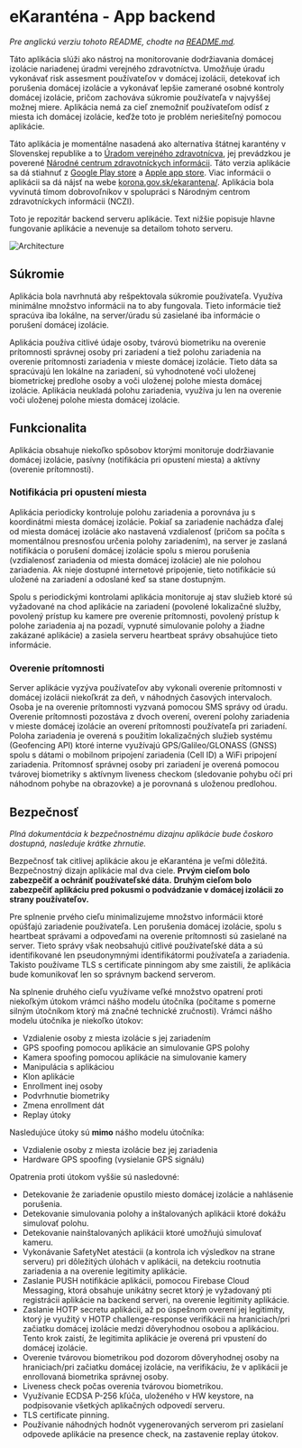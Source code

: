 # eKaranténa - App backend

*Pre anglickú verziu tohoto README, chodte na [README.md](README.md).*

Táto aplikácia slúži ako nástroj na monitorovanie dodržiavania domácej izolácie nariadenej úradmi verejného zdravotníctva.
Umožňuje úradu vykonávať risk assesment používateľov v domácej izolácii, detekovať ich porušenia
domácej izolácie a vykonávať lepšie zamerané osobné kontroly domácej izolácie, pričom zachováva
súkromie používateľa v najvyššej možnej miere. Aplikácia nemá za cieľ znemožniť používateľom
odísť z miesta ich domácej izolácie, keďže toto je problém neriešiteľný pomocou aplikácie.

Táto aplikácia je momentálne nasadená ako alternatíva štátnej karantény v Slovenskej republike a to
[Úradom verejného zdravotnícva](http://www.uvzsr.sk/), jej prevádzkou je poverené
[Národné centrum zdravotníckych informácii](http://www.nczisk.sk/Pages/default.aspx). Táto verzia aplikácie
sa dá stiahnuť z [Google Play store](https://play.google.com/store/apps/details?id=sk.nczi.ekarantena) a
[Apple app store](https://apps.apple.com/sk/app/ekarantena-slovensko/id1513127897). Viac informácii o aplikácii
sa dá nájsť na webe [korona.gov.sk/ekarantena/](https://korona.gov.sk/ekarantena). Aplikácia bola vyvinutá
tímom dobrovoľníkov v spolupráci s Národným centrom zdravotníckych informácii (NCZI).

Toto je repozitár backend serveru aplikácie. Text nižšie popisuje hlavne fungovanie aplikácie a nevenuje sa detailom tohoto serveru.

![](Images/Covid%2019%20server%20architecture.png "Architecture")

## Súkromie

Aplikácia bola navrhnutá aby rešpektovala súkromie používateľa. Využíva minimálne množstvo informácii na to
aby fungovala. Tieto informácie tiež spracúva iba lokálne, na server/úradu sú zasielané iba informácie o
porušení domácej izolácie.

Aplikácia používa citlivé údaje osoby, tvárovú biometriku na overenie prítomnosti správnej osoby pri zariadení
a tiež polohu zariadenia na overenie prítomnosti zariadenia v mieste domácej izolácie. Tieto dáta sa spracúvajú
len lokálne na zariadení, sú vyhodnotené voči uloženej biometrickej predlohe osoby a voči uloženej polohe miesta
domácej izolácie. Aplikácia neukladá polohu zariadenia, využíva ju len na overenie voči uloženej polohe miesta
domácej izolácie.

## Funkcionalita

Aplikácia obsahuje niekoľko spôsobov ktorými monitoruje dodržiavanie domácej izolácie, pasívny (notifikácia pri opustení miesta)
a aktívny (overenie prítomnosti).

### Notifikácia pri opustení miesta

Aplikácia periodicky kontroluje polohu zariadenia a porovnáva ju s koordinátmi miesta domácej izolácie.
Pokiaľ sa zariadenie nachádza ďalej od miesta domácej izolácie ako nastavená vzdialenosť (pričom
sa počíta s momentálnou presnosťou určenia polohy zariadením), na server je zaslaná notifikácia o
porušení domácej izolácie spolu s mierou porušenia (vzdialenosť zariadenia od miesta domácej izolácie)
ale nie polohou zariadenia. Ak nieje dostupné internetové pripojenie, tieto notifikácie sú uložené
na zariadení a odoslané keď sa stane dostupným.

Spolu s periodickými kontrolami aplikácia monitoruje aj stav služieb ktoré sú vyžadované na chod aplikácie
na zariadení (povolené lokalizačné služby, povolený prístup ku kamere pre overenie prítomnosti, povolený
prístup k polohe zariadenia aj na pozadí, vypnuté simulovanie polohy a žiadne zakázané aplikácie) a zasiela
serveru heartbeat správy obsahujúce tieto informácie.

### Overenie prítomnosti

Server aplikácie vyzýva používateľov aby vykonali overenie prítomnosti v domácej izolácii niekoľkrát
za deň, v náhodných časových intervaloch. Osoba je na overenie prítomnosti vyzvaná pomocou SMS správy
od úradu. Overenie prítomnosti pozostáva z dvoch overení, overení polohy zariadenia v mieste
domácej izolácie an overení prítomnosti používateľa pri zariadení. Poloha zariadenia je overená
s použitím lokalizačných služieb systému (Geofencing API) ktoré interne využívajú GPS/Galileo/GLONASS (GNSS)
spolu s dátami o mobilnom pripojení zariadenia (Cell ID) a WiFi pripojení zariadenia. Prítomnosť správnej
osoby pri zariadení je overená pomocou tvárovej biometriky s aktívnym liveness checkom (sledovanie
pohybu očí pri náhodnom pohybe na obrazovke) a je porovnaná s uloženou predlohou.

## Bezpečnosť

*Plná dokumentácia k bezpečnostnému dizajnu aplikácie bude čoskoro dostupná, nasleduje krátke zhrnutie.*

Bezpečnosť tak citlivej aplikácie akou je eKaranténa je veľmi dôležitá. Bezpečnostný dizajn
aplikácie mal dva ciele. **Prvým cieľom bolo zabezpečiť a ochrániť používateľské dáta.** **Druhým
cieľom bolo zabezpečiť aplikáciu pred pokusmi o podvádzanie v domácej izolácii zo strany používateľov.**

Pre splnenie prvého cieľu minimalizujeme množstvo informácii ktoré opúšťajú zariadenie používateľa.
Len porušenia domácej izolácie, spolu s heartbeat správami a odpoveďami na overenie prítomnosti sú
zasielané na server. Tieto správy však neobsahujú citlivé používateľské dáta a sú identifikované
len pseudonymnými identifikátormi používateľa a zariadenia. Takisto používame TLS s certificate pinningom
aby sme zaistili, že aplikácia bude komunikovať len so správnym backend serverom.

Na splnenie druhého cieľu využívame veľké množstvo opatrení proti niekoľkým útokom vrámci nášho modelu
útočníka (počítame s pomerne silným útočníkom ktorý má značné technické zručnosti). Vrámci nášho modelu
útočníka je niekoľko útokov:

 - Vzdialenie osoby z miesta izolácie s jej zariadením
 - GPS spoofing pomocou aplikácie an simulovanie GPS polohy
 - Kamera spoofing pomocou aplikácie na simulovanie kamery
 - Manipulácia s aplikáciou
 - Klon aplikácie
 - Enrollment inej osoby
 - Podvrhnutie biometriky
 - Zmena enrollment dát
 - Replay útoky

Nasledujúce útoky sú **mimo** nášho modelu útočníka:

 - Vzdialenie osoby z miesta izolácie bez jej zariadenia
 - Hardware GPS spoofing (vysielanie GPS signálu)

Opatrenia proti útokom vyššie sú nasledovné:

 - Detekovanie že zariadenie opustilo miesto domácej izolácie a nahlásenie porušenia.
 - Detekovanie simulovania polohy a inštalovaných aplikácii ktoré dokážu simulovať polohu.
 - Detekovanie nainštalovaných aplikácii ktoré umožňujú simulovať kameru.
 - Vykonávanie SafetyNet atestácii (a kontrola ich výsledkov na strane serveru) pri dôležitých
   úlohách v aplikácii, na detekciu rootnutia zariadenia a na overenie legitimity aplikácie.
 - Zaslanie PUSH notifikácie aplikácii, pomocou Firebase Cloud Messaging, ktorá obsahuje unikátny
   secret ktorý je vyžadovaný pti registrácii aplikácie na backend serveri, na overenie legitimity aplikácie.
 - Zaslanie HOTP secretu aplikácii, až po úspešnom overení jej legitimity, ktorý je využitý
   v HOTP challenge-response verifikácii na hraniciach/pri začiatku domácej izolácie medzi
   dôveryhodnou osobou a aplikáciou. Tento krok zaistí, že legitimita aplikácie je overená
   pri vpustení do domácej izolácie.
 - Overenie tvárovou biometrikou pod dozorom dôveryhodnej osoby na hraniciach/pri začiatku domácej
   izolácie, na verifikáciu, že v aplikácii je enrollovaná biometrika správnej osoby.
 - Liveness check počas overenia tvárovou biometrikou.
 - Využívanie ECDSA P-256 kľúča, uloženého v HW keystore, na podpisovanie všetkých aplikačných odpovedí serveru.
 - TLS certificate pinning.
 - Používanie náhodných hodnôt vygenerovaných serverom pri zasielaní odpovede aplikácie na presence check,
   na zastavenie replay útokov.
